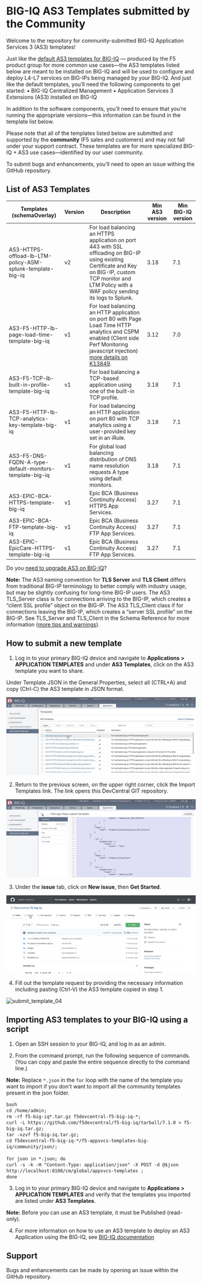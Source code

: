 BIG-IQ AS3 Templates submitted by the Community
===============================================

Welcome to the repository for community-submitted BIG-IQ Application Services 3 (AS3) templates! 

Just like the [default AS3 templates for BIG-IQ](https://github.com/f5devcentral/f5-big-iq) — produced by the F5 product group for more common use cases—the AS3 templates listed below are meant to be installed on BIG-IQ and will be used to configure and deploy L4-L7 services on BIG-IPs being managed by your BIG-IQ. And just like the default templates, you’ll need the following components to get started:
•	BIG-IQ Centralized Management
•	Application Services 3 Extensions (AS3) installed on BIG-IQ

In addition to the software components, you’ll need to ensure that you’re running the appropriate versions—this information can be found in the template list below.

Please note that all of the templates listed below are submitted and supported by the **community** (F5 sales and customers) and may not fall under your support contract. These templates are for more specialized BIG-IQ + AS3 use cases—identified by our user community. 

To submit bugs and enhancements, you’ll need to open an issue withing the GitHub repository. 

List of AS3 Templates 
---------------------

Templates (schemaOverlay) | Version | Description | Min AS3 version | Min BIG-IQ version
------------------------- | ------- | ----------- | --------------- | ------------------
| AS3-HTTPS-offload-lb-LTM-policy-ASM-splunk-template-big-iq | v2 | For load balancing an HTTPS application on port 443 with SSL offloading on BIG-IP using existing Certificate and Key on BIG-IP, custom TCP monitor and LTM Policy with a WAF policy sending its logs to Splunk. | 3.18 | 7.1
| AS3-F5-HTTP-lb-page-load-time-template-big-iq | v1 | For load balancing an HTTP application on port 80 with Page Load Time HTTP analytics and CSPM enabled (Client side Perf Monitoring javascript injection) [more details on K13849](https://support.f5.com/csp/article/K13849). | 3.12 | 7.0
| AS3-F5-TCP-lb-built-in-profile-template-big-iq | v1 | For load balancing a TCP-based application using one of the built-in TCP profile. | 3.18 | 7.1
| AS3-F5-HTTP-lb-TCP-analytics-key-template-big-iq | v1 | For load balancing an HTTP application on port 80 with TCP analytics using a user-provided key set in an iRule. | 3.18 | 7.1
| AS3-F5-DNS-FQDN-A-type-default-monitors-template-big-iq | v1 | For global load balancing distribution of DNS name resolution requests A type using default monitors. | 3.18 | 7.1
| AS3-EPIC-BCA-HTTPS-template-big-iq | v1 | Epic BCA (Business Continuity Access) HTTPS App Services. | 3.27 | 7.1
| AS3-EPIC-BCA-FTP-template-big-iq | v1 | Epic BCA (Business Continuity Access) FTP App Services. | 3.27 | 7.1
| AS3-EPIC-EpicCare-HTTPS-template-big-iq | v1 | Epic BCA (Business Continuity Access) FTP App Services. | 3.27 | 7.1

Do you [need to upgrade AS3 on BIG-IQ](https://support.f5.com/csp/article/K54909607)?

**Note:** The AS3 naming convention for **TLS Server** and **TLS Client** differs from traditional BIG-IP terminology to better comply with industry usage, but may be slightly confusing for long-time BIG-IP users. The AS3 TLS_Server class is for connections arriving to the BIG-IP, which creates a “client SSL profile” object on the BIG-IP. The AS3 TLS_Client class if for connections leaving the BIG-IP, which creates a “server SSL profile” on the BIG-IP. See TLS_Server and TLS_Client in the Schema Reference for more information ([more tips and warnings](https://clouddocs.f5.com/products/extensions/f5-appsvcs-extension/latest/userguide/tips-warnings.html)).

How to submit a new template
----------------------------

1. Log in to your primary BIG-IQ device and navigate to **Applications > APPLICATION TEMPLATES** and under **AS3 Templates**, click on the AS3 template you want to share.

Under Template JSON in the General Properties, select all (CTRL+A) and copy (Ctrl-C) the AS3 template in JSON format.

![submit_template_01](../../images/submit_template_01.gif)

2. Return to the previous screen, on the upper right corner, click the Import Templates link. The link opens this DevCentral GIT repository.

![submit_template_02](../../images/submit_template_02.gif)

3. Under the **issue** tab, click on **New issue**, then **Get Started**.

![submit_template_03](../../images/submit_template_03.gif)

4. Fill out the template request by providing the necessary information including pasting (Ctrl-V) the AS3 template copied in step 1.

![submit_template_04](../../images/submit_template_04.gif)


Importing AS3 templates to your BIG-IQ using a script
-----------------------------------------------------

1. Open an SSH session to your BIG-IQ, and log in as an admin.

2. From the command prompt, run the following sequence of commands. (You can copy and paste the entire sequence directly to the command line.)

**Note:** Replace ``*.json`` in the ``for`` loop with the name of the template you want to import if you don't want to import all the community templates present in the json folder.

```
bash
cd /home/admin;
rm -rf f5-big-iq*.tar.gz f5devcentral-f5-big-iq-*;
curl -L https://github.com/f5devcentral/f5-big-iq/tarball/7.1.0 > f5-big-iq.tar.gz;
tar -xzvf f5-big-iq.tar.gz;
cd f5devcentral-f5-big-iq-*/f5-appsvcs-templates-big-iq/community/json/;

for json in *.json; do 
curl -s -k -H "Content-Type: application/json" -X POST -d @$json http://localhost:8100/cm/global/appsvcs-templates ;
done
```
3. Log in to your primary BIG-IQ device and navigate to **Applications > APPLICATION TEMPLATES** and verify that the templates you imported are listed under **AS3 Templates**.

**Note:** Before you can use an AS3 template, it must be Published (read-only).

4. For more information on how to use an AS3 template to deploy an AS3 Application using the BIG-IQ, see [BIG-IQ documentation](https://support.f5.com/csp/knowledge-center/software/BIG-IQ?module=BIG-IQ%20Centralized%20Management)

Support
-------

Bugs and enhancements can be made by opening an issue within the GitHub repository.
